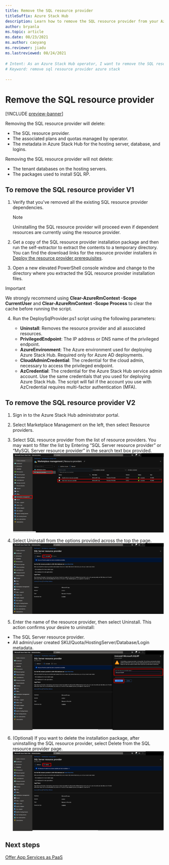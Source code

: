 ```yaml
---
title: Remove the SQL resource provider
titleSuffix: Azure Stack Hub
description: Learn how to remove the SQL resource provider from your Azure Stack Hub deployment.
author: bryanla
ms.topic: article
ms.date: 08/23/2021
ms.author: caoyang
ms.reviewer: jiadu
ms.lastreviewed: 08/24/2021

# Intent: As an Azure Stack Hub operator, I want to remove the SQL resource provider.
# Keyword: remove sql resource provider azure stack

---
```


# Remove the SQL resource provider

[!INCLUDE [preview-banner](../includes/sql-mysql-rp-limit-access.md)]

Removing the SQL resource provider will delete:

- The SQL resource provider.
- The associated plans and quotas managed by operator.
- The metadata in Azure Stack Hub for the hosting server, database, and logins. 

Removing the SQL resource provider will not delete:

- The tenant databases on the hosting servers.
- The packages used to install SQL RP.

## To remove the SQL resource provider V1

1. Verify that you've removed all the existing SQL resource provider dependencies.

   > [!NOTE]
   > Uninstalling the SQL resource provider will proceed even if dependent resources are currently using the resource provider.
  
2. Get a copy of the SQL resource provider installation package and then run the self-extractor to extract the contents to a temporary directory. You can find the download links for the resource provider installers in [Deploy the resource provider prerequisites](./azure-stack-sql-resource-provider-deploy.md#prerequisites).

3. Open a new elevated PowerShell console window and change to the directory where you extracted the SQL resource provider installation files.

> [!IMPORTANT]
> We strongly recommend using **Clear-AzureRmContext -Scope CurrentUser** and **Clear-AzureRmContext -Scope Process** to clear the cache before running the script.

4. Run the DeploySqlProvider.ps1 script using the following parameters:

    * **Uninstall**: Removes the resource provider and all associated resources.
    * **PrivilegedEndpoint**: The IP address or DNS name of the privileged endpoint.
    * **AzureEnvironment**: The Azure environment used for deploying Azure Stack Hub. Required only for Azure AD deployments.
    * **CloudAdminCredential**: The credential for the cloud admin, necessary to access the privileged endpoint.
    * **AzCredential**: The credential for the Azure Stack Hub service admin account. Use the same credentials that you used for deploying Azure Stack Hub. The script will fail if the account you use with AzCredential requires multi-factor authentication (MFA).

## To remove the SQL resource provider V2
1. Sign in to the Azure Stack Hub administrator portal.

2. Select Marketplace Management on the left, then select Resource providers.

3. Select SQL resource provider from the list of resource providers. You may want to filter the list by Entering “SQL Server resource provider” or “MySQL Server resource provider” in the search text box provided.
![Select RP in the Marketplace](./media/azure-stack-sql-resource-provider-maintain/1-rp-in-marketplace.png)

4. Select Uninstall from the options provided across the top the page.
![Select Uninstall in the Marketplace](./media/azure-stack-sql-resource-provider-maintain/2-select-uninstall.png)

5. Enter the name of the resource provider, then select Uninstall. This action confirms your desire to uninstall:
-	The SQL Server resource provider.
-	All admin/user created SKU/Quota/HostingServer/Database/Login metadata.
![Confirm Uninstall](./media/azure-stack-sql-resource-provider-maintain/3-confirm-uninstall.png)

6. (Optional) If you want to delete the installation package, after uninstalling the SQL resource provider, select Delete from the SQL resource provider page.
![Delete package](./media/azure-stack-sql-resource-provider-maintain/4-delete-install-package.png)

## Next steps

[Offer App Services as PaaS](azure-stack-app-service-overview.md)

